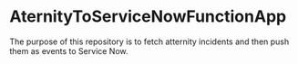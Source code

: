 # AternityToServiceNowFunctionApp

The purpose of this repository is to fetch atternity incidents and then push them as events to Service Now. 

